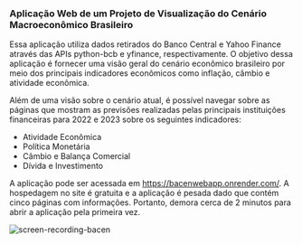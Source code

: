 ### Aplicação Web de um Projeto de Visualização do Cenário Macroeconômico Brasileiro

Essa aplicação utiliza dados retirados do Banco Central e Yahoo Finance através das APIs python-bcb e yfinance, respectivamente. O objetivo dessa aplicação é fornecer uma visão geral do cenário econômico brasileiro por meio dos principais indicadores econômicos como inflação, câmbio e atividade econômica.

Além de uma visão sobre o cenário atual, é possível navegar sobre as páginas que mostram as previsões realizadas pelas principais instituições financeiras para 2022 e 2023 sobre os seguintes indicadores:
  * Atividade Econômica
  * Política Monetária
  * Câmbio e Balança Comercial
  * Dívida e Investimento

A aplicação pode ser acessada em https://bacenwebapp.onrender.com/. A hospedagem no site é gratuita e a aplicação é pesada dado que contém cinco páginas com informações. Portanto, demora cerca de 2 minutos para abrir a aplicação pela primeira vez.

![screen-recording-bacen](https://user-images.githubusercontent.com/104634357/211566423-39bdbe58-f20a-4f52-9806-e29761410c15.gif)


